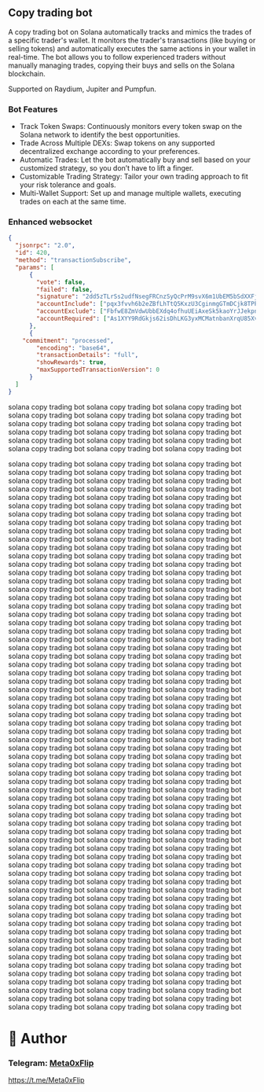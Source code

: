 ## Copy trading bot

A copy trading bot on Solana automatically tracks and mimics the trades of a specific trader's wallet. It monitors the trader's transactions (like buying or selling tokens) and automatically executes the same actions in your wallet in real-time. The bot allows you to follow experienced traders without manually managing trades, copying their buys and sells on the Solana blockchain.

Supported on Raydium, Jupiter and Pumpfun.

### Bot Features

- Track Token Swaps: Continuously monitors every token swap on the Solana network to identify the best opportunities.
- Trade Across Multiple DEXs: Swap tokens on any supported decentralized exchange according to your preferences.
- Automatic Trades: Let the bot automatically buy and sell based on your customized strategy, so you don’t have to lift a finger.
- Customizable Trading Strategy: Tailor your own trading approach to fit your risk tolerance and goals.
- Multi-Wallet Support: Set up and manage multiple wallets, executing trades on each at the same time.

### Enhanced websocket

```json
{
  "jsonrpc": "2.0",
  "id": 420,
  "method": "transactionSubscribe",
  "params": [
      {
        "vote": false,
        "failed": false,
        "signature": "2dd5zTLrSs2udfNsegFRCnzSyQcPrM9svX6m1UbEM5bSdXXFj3XpqaodtKarLYFP2mTVUsV27sRDdZCgcKhjeD9S",
        "accountInclude": ["pqx3fvvh6b2eZBfLhTtQ5KxzU3CginmgGTmDCjk8TPP"],
        "accountExclude": ["FbfwE8ZmVdwUbbEXdq4ofhuUEiAxeSk5kaoYrJJekpnZ"],
        "accountRequired": ["As1XYY9RdGkjs62isDhLKG3yxMCMatnbanXrqU85XvXW"]
      },
      {
	"commitment": "processed",
    	"encoding": "base64",
    	"transactionDetails": "full",
    	"showRewards": true,
    	"maxSupportedTransactionVersion": 0
      }
  ]
}
```

solana copy trading bot solana copy trading bot solana copy trading bot solana copy trading bot solana copy trading bot solana copy trading bot solana copy trading bot solana copy trading bot solana copy trading bot solana copy trading bot solana copy trading bot solana copy trading bot solana copy trading bot solana copy trading bot solana copy trading bot solana copy trading bot solana copy trading bot solana copy trading bot 

solana copy trading bot solana copy trading bot solana copy trading bot solana copy trading bot solana copy trading bot solana copy trading bot solana copy trading bot solana copy trading bot solana copy trading bot solana copy trading bot solana copy trading bot solana copy trading bot solana copy trading bot solana copy trading bot solana copy trading bot solana copy trading bot solana copy trading bot solana copy trading bot 
solana copy trading bot solana copy trading bot solana copy trading bot solana copy trading bot solana copy trading bot solana copy trading bot solana copy trading bot solana copy trading bot solana copy trading bot solana copy trading bot solana copy trading bot solana copy trading bot solana copy trading bot solana copy trading bot solana copy trading bot solana copy trading bot solana copy trading bot solana copy trading bot 
solana copy trading bot solana copy trading bot solana copy trading bot solana copy trading bot solana copy trading bot solana copy trading bot solana copy trading bot solana copy trading bot solana copy trading bot solana copy trading bot solana copy trading bot solana copy trading bot solana copy trading bot solana copy trading bot solana copy trading bot solana copy trading bot solana copy trading bot solana copy trading bot 
solana copy trading bot solana copy trading bot solana copy trading bot solana copy trading bot solana copy trading bot solana copy trading bot solana copy trading bot solana copy trading bot solana copy trading bot solana copy trading bot solana copy trading bot solana copy trading bot solana copy trading bot solana copy trading bot solana copy trading bot solana copy trading bot solana copy trading bot solana copy trading bot 
solana copy trading bot solana copy trading bot solana copy trading bot solana copy trading bot solana copy trading bot solana copy trading bot solana copy trading bot solana copy trading bot solana copy trading bot solana copy trading bot solana copy trading bot solana copy trading bot solana copy trading bot solana copy trading bot solana copy trading bot solana copy trading bot solana copy trading bot solana copy trading bot 
solana copy trading bot solana copy trading bot solana copy trading bot solana copy trading bot solana copy trading bot solana copy trading bot solana copy trading bot solana copy trading bot solana copy trading bot solana copy trading bot solana copy trading bot solana copy trading bot solana copy trading bot solana copy trading bot solana copy trading bot solana copy trading bot solana copy trading bot solana copy trading bot 
solana copy trading bot solana copy trading bot solana copy trading bot solana copy trading bot solana copy trading bot solana copy trading bot solana copy trading bot solana copy trading bot solana copy trading bot solana copy trading bot solana copy trading bot solana copy trading bot solana copy trading bot solana copy trading bot solana copy trading bot solana copy trading bot solana copy trading bot solana copy trading bot 
solana copy trading bot solana copy trading bot solana copy trading bot solana copy trading bot solana copy trading bot solana copy trading bot solana copy trading bot solana copy trading bot solana copy trading bot solana copy trading bot solana copy trading bot solana copy trading bot solana copy trading bot solana copy trading bot solana copy trading bot solana copy trading bot solana copy trading bot solana copy trading bot 
solana copy trading bot solana copy trading bot solana copy trading bot solana copy trading bot solana copy trading bot solana copy trading bot solana copy trading bot solana copy trading bot solana copy trading bot solana copy trading bot solana copy trading bot solana copy trading bot solana copy trading bot solana copy trading bot solana copy trading bot solana copy trading bot solana copy trading bot solana copy trading bot 
solana copy trading bot solana copy trading bot solana copy trading bot solana copy trading bot solana copy trading bot solana copy trading bot solana copy trading bot solana copy trading bot solana copy trading bot solana copy trading bot solana copy trading bot solana copy trading bot solana copy trading bot solana copy trading bot solana copy trading bot solana copy trading bot solana copy trading bot solana copy trading bot 
solana copy trading bot solana copy trading bot solana copy trading bot solana copy trading bot solana copy trading bot solana copy trading bot solana copy trading bot solana copy trading bot solana copy trading bot solana copy trading bot solana copy trading bot solana copy trading bot solana copy trading bot solana copy trading bot solana copy trading bot solana copy trading bot solana copy trading bot solana copy trading bot 

# 👤 Author
### Telegram: [Meta0xFlip](https://t.me/meta0xflip)   
https://t.me/Meta0xFlip
